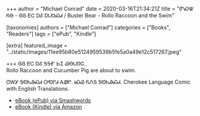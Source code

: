 +++
author = "Michael Conrad"
date = 2020-03-16T21:34:21Z
title = "ᏛᏍᏔ ᏲᎾ - ᎶᎶ ᎬᏟ ᎠᎴ ᎠᏓᏬᏍᏗ / Buster Bear - Rollo Raccoon and the Swim"

[taxonomies]
authors = ["Michael Conrad"]
categories = ["Books", "Readers"]
tags = ["ePub", "Kindle"]

[extra]
featured_image = "../static/images/11ee95b80e5124959539b5fe5a0a49e12c517267.jpeg"

+++
ᎶᎶ ᎬᏟ ᎠᎴ ᎦᎦᎹ ᏏᏆ ᏯᎾᏓᏬᏣ.  
Rollo Raccoon and Cucumber Pig are about to swim.  

<!-- more -->

ᏣᎳᎩ ᎦᏬᏂᎯᏍᏗ ᎤᏬᎵᏗ ᎪᏪᎵ. ᎥᏍᏊ ᏲᏁᎦ ᎦᏬᏂᎯᏍᏗ.
Cherokee Language Comic with English Translations.

* [eBook (ePub) via Smashwords](https://www.smashwords.com/books/view/493742)
* [eBook (Kindle) via Amazon](https://www.amazon.com/dp/B00PPTRBX0)
